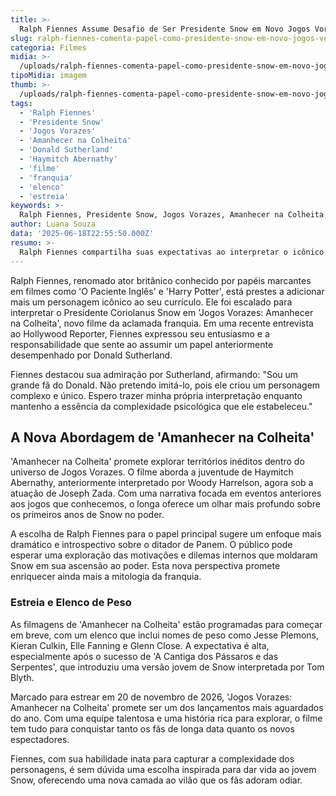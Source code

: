 ```yaml
---
title: >-
  Ralph Fiennes Assume Desafio de Ser Presidente Snow em Novo Jogos Vorazes
slug: ralph-fiennes-comenta-papel-como-presidente-snow-em-novo-jogos-vorazes
categoria: Filmes
midia: >-
  /uploads/ralph-fiennes-comenta-papel-como-presidente-snow-em-novo-jogos-vorazes-thumb.webp
tipoMidia: imagem
thumb: >-
  /uploads/ralph-fiennes-comenta-papel-como-presidente-snow-em-novo-jogos-vorazes-thumb.webp
tags:
  - 'Ralph Fiennes'
  - 'Presidente Snow'
  - 'Jogos Vorazes'
  - 'Amanhecer na Colheita'
  - 'Donald Sutherland'
  - 'Haymitch Abernathy'
  - 'filme'
  - 'franquia'
  - 'elenco'
  - 'estreia'
keywords: >-
  Ralph Fiennes, Presidente Snow, Jogos Vorazes, Amanhecer na Colheita, Donald Sutherland, Haymitch Abernathy, filme, franquia, elenco, estreia
author: Luana Souza
data: '2025-06-18T22:55:50.000Z'
resumo: >-
  Ralph Fiennes compartilha suas expectativas ao interpretar o icônico Presidente Snow em 'Jogos Vorazes: Amanhecer na Colheita'. Ele promete trazer uma nova profundidade ao personagem imortalizado por Donald Sutherland.
---
```


Ralph Fiennes, renomado ator britânico conhecido por papéis marcantes em filmes como 'O Paciente Inglês' e 'Harry Potter', está prestes a adicionar mais um personagem icônico ao seu currículo. Ele foi escalado para interpretar o Presidente Coriolanus Snow em 'Jogos Vorazes: Amanhecer na Colheita', novo filme da aclamada franquia. Em uma recente entrevista ao Hollywood Reporter, Fiennes expressou seu entusiasmo e a responsabilidade que sente ao assumir um papel anteriormente desempenhado por Donald Sutherland.

Fiennes destacou sua admiração por Sutherland, afirmando: "Sou um grande fã do Donald. Não pretendo imitá-lo, pois ele criou um personagem complexo e único. Espero trazer minha própria interpretação enquanto mantenho a essência da complexidade psicológica que ele estabeleceu."

## A Nova Abordagem de 'Amanhecer na Colheita'

'Amanhecer na Colheita' promete explorar territórios inéditos dentro do universo de Jogos Vorazes. O filme aborda a juventude de Haymitch Abernathy, anteriormente interpretado por Woody Harrelson, agora sob a atuação de Joseph Zada. Com uma narrativa focada em eventos anteriores aos jogos que conhecemos, o longa oferece um olhar mais profundo sobre os primeiros anos de Snow no poder.

A escolha de Ralph Fiennes para o papel principal sugere um enfoque mais dramático e introspectivo sobre o ditador de Panem. O público pode esperar uma exploração das motivações e dilemas internos que moldaram Snow em sua ascensão ao poder. Esta nova perspectiva promete enriquecer ainda mais a mitologia da franquia.

### Estreia e Elenco de Peso

As filmagens de 'Amanhecer na Colheita' estão programadas para começar em breve, com um elenco que inclui nomes de peso como Jesse Plemons, Kieran Culkin, Elle Fanning e Glenn Close. A expectativa é alta, especialmente após o sucesso de 'A Cantiga dos Pássaros e das Serpentes', que introduziu uma versão jovem de Snow interpretada por Tom Blyth.

Marcado para estrear em 20 de novembro de 2026, 'Jogos Vorazes: Amanhecer na Colheita' promete ser um dos lançamentos mais aguardados do ano. Com uma equipe talentosa e uma história rica para explorar, o filme tem tudo para conquistar tanto os fãs de longa data quanto os novos espectadores.

Fiennes, com sua habilidade inata para capturar a complexidade dos personagens, é sem dúvida uma escolha inspirada para dar vida ao jovem Snow, oferecendo uma nova camada ao vilão que os fãs adoram odiar.
